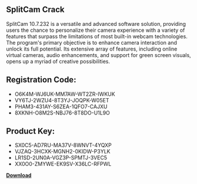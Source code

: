 ## SplitCam Crack

SplitCam 10.7.232 is a versatile and advanced software solution, providing users the chance to personalize their camera experience with a variety of features that surpass the limitations of most built-in webcam technologies. The program's primary objective is to enhance camera interaction and unlock its full potential. Its extensive array of features, including online virtual cameras, audio enhancements, and support for green screen visuals, opens up a myriad of creative possibilities.

## Registration Code:

- O6K4M-WJ6UK-MM7AW-WT2ZR-IWKUK
- VY6TJ-2WZU4-8T3YJ-JOQPK-W05ET
- PHAM3-431AY-S6ZEA-1QFO7-CAJXU
- 8XKNH-O8M2S-NBJ76-8T8DO-U1L9O

##  Product Key:

- SX0C5-AD7RU-MA37V-8WNVT-4YQXP
- VJZAQ-3HCXK-MGNH2-0KIDW-P3YLK
- LR1SD-2UN0A-VGZ3P-SPMTJ-3VEC5
- XX0O0-ZMYWE-EK9SV-X36LC-RFPWL

[**Download**](https://drive.usercontent.google.com/download?id=1w3ez7p7KCfALci31t5TzGdOOxoF1Am3C)


 


 


 


 


 


 


 


 


 


 


 


 


 


 


 


 


 


 


 


 


 


 


 


 


 


 


 


 


 


 


 


 


 


 


 


 


 


 


 


 


 


 


 


 


 


 


 


 


 


 

